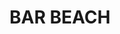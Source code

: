 ---
lastmod: '2025-04-06T06:05:20+00:00'
latitude: -32.931635
layout: suburb
longitude: 151.778021
postcode: '2300'
state: NSW
title: BAR BEACH
url: /nsw/bar-beach/
---